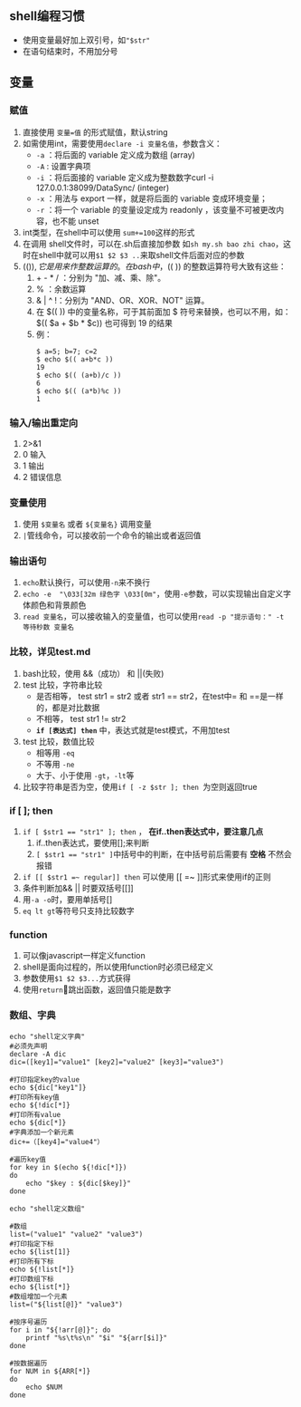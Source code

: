 ## shell编程习惯
- 使用变量最好加上双引号，如`"$str"`
- 在语句结束时，不用加分号


## 变量

### 赋值
1. 直接使用 `变量=值` 的形式赋值，默认string
2. 如需使用int，需要使用`declare -i 变量名值`，参数含义：
	- `-a` ：将后面的 variable 定义成为数组 (array)
	- `-A` : 设置字典项
	- `-i` ：将后面接的 variable 定义成为整数数字curl -i 127.0.0.1:38099/DataSync/ (integer)
	- `-x` ：用法与 export 一样，就是将后面的 variable 变成环境变量；
	- `-r` ：将一个 variable 的变量设定成为 readonly ，该变量不可被更改内容，也不能 unset
3. int类型，在shell中可以使用 `sum+=100`这样的形式
4. 在调用 shell文件时，可以在.sh后直接加参数 如`sh my.sh bao zhi chao`，这时在shell中就可以用`$1 $2 $3 ..`来取shell文件后面对应的参数
5.  $(( )),它是用来作整数运算的。在 bash 中，$(( )) 的整数运算符号大致有这些：
	1. \+ - * / ：分别为 "加、减、乘、除"。
	2. % ：余数运算
	3. & | ^ !：分别为 "AND、OR、XOR、NOT" 运算。
	4. 在 $(( )) 中的变量名称，可于其前面加 $ 符号来替换，也可以不用，如：$(( $a + $b * $c)) 也可得到 19 的结果
	5. 例：
		```shell
		$ a=5; b=7; c=2
		$ echo $(( a+b*c ))
		19
		$ echo $(( (a+b)/c ))
		6
		$ echo $(( (a*b)%c ))
		1
		```
###  输入/输出重定向
1. 2>&1
2. 0 输入
3. 1 输出
4. 2 错误信息

### 变量使用
1. 使用 `$变量名` 或者 `${变量名}` 调用变量
2. `|`管线命令，可以接收前一个命令的输出或者返回值

### 输出语句
1. `echo`默认换行，可以使用`-n`来不换行
2. `echo -e  "\033[32m 绿色字 \033[0m"`，使用`-e`参数，可以实现输出自定义字体颜色和背景颜色
2. `read 变量名`，可以接收输入的变量值，也可以使用`read -p "提示语句：" -t 等待秒数 变量名`

### 比较，详见test.md
1. bash比较，使用 &&（成功） 和 ||(失败)
2. test 比较，字符串比较
	- 是否相等， test str1 = str2 或者 str1 == str2，在test中= 和 ==是一样的，都是对比数据
	- 不相等， test str1 != str2
	- **`if [表达式] then`** 中，表达式就是test模式，不用加test
3. test 比较，数值比较
	- 相等用 `-eq`
	- 不等用 `-ne`
	- 大于、小于使用 `-gt`，`-lt`等
4. 比较字符串是否为空，使用`if [ -z $str ]; then `为空则返回true

### if [ ]; then
1. `if [ $str1 == "str1" ]; then` ， **在if..then表达式中，要注意几点**
	1. if..then表达式，要使用[];来判断
	2. `[ $str1 == "str1" ]`中括号中的判断，在中括号前后需要有 **空格** 不然会报错
2. `if [[ $str1 =~ regular]] then` 可以使用 [[ =~ ]]形式来使用if的正则
3. 条件判断加&& || 时要双括号[[]]
4. 用`-a -o`时，要用单括号[]
5. `eq lt gt`等符号只支持比较数字

### function
1. 可以像javascript一样定义function
2. shell是面向过程的，所以使用function时必须已经定义
3. 参数使用`$1 $2 $3...`方式获得
4. 使用`return`跳出函数，返回值只能是数字

### 数组、字典
```shell
echo "shell定义字典"
#必须先声明
declare -A dic
dic=([key1]="value1" [key2]="value2" [key3]="value3")

#打印指定key的value
echo ${dic["key1"]}
#打印所有key值
echo ${!dic[*]}
#打印所有value
echo ${dic[*]}
#字典添加一个新元素
dic+=（[key4]="value4"）

#遍历key值
for key in $(echo ${!dic[*]})
do
    echo "$key : ${dic[$key]}"
done

echo "shell定义数组"

#数组
list=("value1" "value2" "value3")
#打印指定下标
echo ${list[1]}
#打印所有下标
echo ${!list[*]}
#打印数组下标
echo ${list[*]}
#数组增加一个元素
list=("${list[@]}" "value3")

#按序号遍历
for i in "${!arr[@]}"; do
    printf "%s\t%s\n" "$i" "${arr[$i]}"
done

#按数据遍历
for NUM in ${ARR[*]}
do
    echo $NUM
done
```
